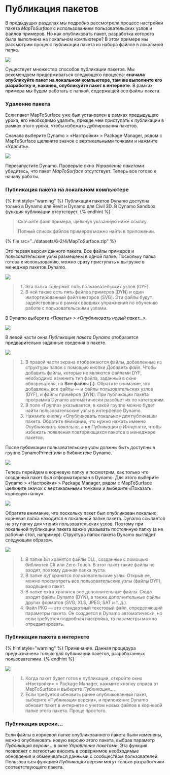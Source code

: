 # Публикация пакетов

В предыдущих разделах мы подробно рассмотрели процесс настройки пакета _MapToSurface_ с использованием пользовательских узлов и файлов примеров. Но как опубликовать пакет, разработка которого была выполнена на локальном компьютере? В этом примере мы рассмотрим процесс публикации пакета из набора файлов в локальной папке.

![](<../images/6-2/4/publish a package - custom nodes 01.jpg>)

Существует множество способов публикации пакетов. Мы рекомендуем придерживаться следующего процесса: **сначала опубликуйте пакет на локальном компьютере, там же выполните его разработку и, наконец, опубликуйте пакет в интернете**. В рамках примера мы будем работать с папкой, содержащей все файлы пакета.

### Удаление пакета

Если пакет MapToSurface уже был установлен в рамках предыдущего урока, его необходимо удалить, прежде чем приступать к публикации в рамках этого урока, чтобы избежать дублирования пакетов.

Сначала выберите Dynamo > «Настройки» > Package Manager, рядом с MapToSurface щелкните значок с вертикальными точками и нажмите «Удалить».

![](<../images/6-2/4/publish a package - delete package.jpg>)

Перезапустите Dynamo. Проверьте окно _Управление пакетами_ убедитесь, что пакет _MapToSurface_ отсутствует. Теперь все готово к началу работы.

### Публикация пакета на локальном компьютере

{% hint style="warning" %}
Публикация пакетов Dynamo доступна только в Dynamo для Revit и Dynamo для Civil 3D. В Dynamo Sandbox функция публикации отсутствует.
{% endhint %}

> Скачайте файл примера, щелкнув указанную ниже ссылку.
>
> Полный список файлов примеров можно найти в приложении.

{% file src="../datasets/6-2/4/MapToSurface.zip" %}

Это первая версия данного пакета. Все файлы примеров и пользовательские узлы размещены в одной папке. Поскольку папка готова к использованию, можно сразу приступать к выгрузке в менеджер пакетов Dynamo.

![](<../images/6-2/4/publish a package - publish locally 01.jpg>)

> 1. Эта папка содержит пять пользовательских узлов (DYF).
> 2. В ней также есть пять файлов примеров (DYN) и один импортированный файл векторов (SVG). Эти файлы будут задействованы в рамках вводных упражнений по обучению работе с пользовательскими узлами.

В Dynamo выберите _«Пакеты» > «Опубликовать новый пакет...»_.

![](<../images/6-2/4/publish a package - publish locally 02.jpg>)

В левой части окна _Публикация пакета Dynamo_ отобразятся предварительно заданные сведения о пакете.

![](<../images/6-2/4/publish a package - publish locally 03.jpg>)

> 1. В правой части экрана отображаются файлы, добавленные из структуры папок с помощью кнопки _Добавить файл_. Чтобы добавить файлы, которые не являются файлами DYF, необходимо изменить тип файла, заданный в окне обозревателя, на **Все файлы (**_**.**_**)**. Обратите внимание, что добавлены все файлы — и файлы пользовательских узлов (DYF), и файлы примеров (DYN). При публикации пакета программа Dynamo автоматически разобьет их по категориям.
> 2. В поле «Группа» указывается, в какой группе можно будет найти пользовательские узлы в интерфейсе Dynamo.
> 3. Нажмите кнопку «Опубликовать локально» для публикации пакета. Обратите внимание, что нужно нажать именно _Опубликовать локально_, а **не** _Публикация в Интернете_, чтобы избежать появления повторяющихся пакетов в менеджере пакетов.

После публикации пользовательские узлы должны быть доступны в группе DynamoPrimer или в библиотеке Dynamo.

![](<../images/6-2/4/publish a package - publish locally 04.jpg>)

Теперь перейдем в корневую папку и посмотрим, как только что созданный пакет был отформатирован в Dynamo. Для этого выберите Dynamo > «Настройки» > Package Manager, рядом с MapToSurface щелкните значок с вертикальными точками и выберите «Показать корневую папку».

![](<../images/6-2/4/publish a package - publish locally 05.jpg>)

Обратите внимание, что поскольку пакет был опубликован локально, корневая папка находится в локальной папке пакета. Dynamo ссылается на эту папку для чтения пользовательских узлов. Поэтому при локальной публикации пакета важно указывать постоянную папку (а не рабочий стол, например). Структура папок пакета Dynamo выглядит следующим образом.

![](<../images/6-2/4/publish a package - publish locally 06.jpg>)

> 1. В папке _bin_ хранятся файлы DLL, созданные с помощью библиотек C# или Zero-Touch. В этот пакет такие файлы не входят, поэтому данная папка пуста.
> 2. В папке _dyf_ хранятся пользовательские узлы. Открыв ее, можно просмотреть все пользовательские узлы (файлы DYF), входящие в пакет.
> 3. В папке extra хранятся все дополнительные файлы. Сюда входят файлы Dynamo (DYN), а также дополнительные файлы других форматов (SVG, XLS, JPEG, SAT и т. д.).
> 4. Файл PKG — это стандартный текстовый файл, определяющий параметры пакета. Он создается в Dynamo автоматически, но если требуется подробная настройка, то параметры можно отредактировать.

### Публикация пакета в интернете

{% hint style="warning" %}
Примечание. Данная процедура предназначена только для публикации пакетов, разработанных пользователями.
{% endhint %}

![](<../images/6-2/4/publish a package - publish online 01.jpg>)

> 1. Когда пакет будет готов к публикации, откройте окно «Настройки» > Package Manager, нажмите кнопку справа от MapToSurface и выберите _Публикация..._.
> 2. Если требуется обновить ранее опубликованный пакет, выберите «Публикация версии», и приложение Dynamo обновит пакет в интернете с учетом новых файлов в корневой папке этого пакета. Проще простого.

### Публикация версии...

Если файлы в корневой папке опубликованного пакета были изменены, можно опубликовать новую версию этого пакета, выбрав параметр _Публикация версии..._ в окне _Управление пакетами_. Эта функция позволяет с легкостью вносить в содержимое необходимые обновления и обмениваться данными с сообществом пользователей. Пользоваться функцией _Публикация версии_ могут только разработчики соответствующего пакета.
